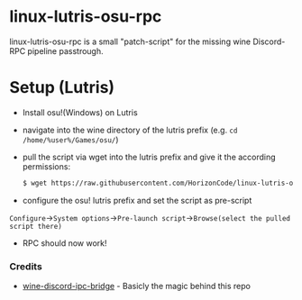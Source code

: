 # linux-lutris-osu-rpc

linux-lutris-osu-rpc is a small "patch-script" for the missing wine Discord-RPC pipeline passtrough.

# Setup (Lutris)

  - Install osu!(Windows) on Lutris
  - navigate into the wine directory of the lutris prefix (e.g. `cd /home/%user%/Games/osu/`)
  
  - pull the script via wget into the lutris prefix and give it the according permissions: 
    ```sh
    $ wget https://raw.githubusercontent.com/HorizonCode/linux-lutris-osu-rpc/main/rpcbridge.sh && chmod +x rpcbridge.sh
    ```
  
  - configure the osu! lutris prefix and set the script as pre-script 
  
   `Configure`->`System options`->`Pre-launch script`->`Browse(select the pulled script there)`
  
  - RPC should now work!

### Credits

* [wine-discord-ipc-bridge](https://github.com/0e4ef622/wine-discord-ipc-bridge) - Basicly the magic behind this repo
